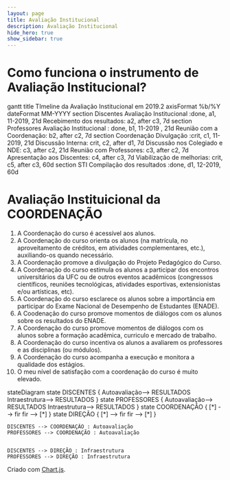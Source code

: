 ```yaml
---
layout: page
title: Avaliação Institucional
description: Avaliação Institucional
hide_hero: true
show_sidebar: true
---
```



<script src="https://cdn.jsdelivr.net/npm/mermaid@8.4.0/dist/mermaid.min.js"></script>
<script>mermaid.initialize({  startOnLoad:true,  theme: 'neutral' });</script>





<script src="https://cdnjs.cloudflare.com/ajax/libs/Chart.js/2.9.3/Chart.js"></script>
<script src="https://cdnjs.cloudflare.com/ajax/libs/Chart.js/2.9.3/Chart.min.js"></script>

# Como funciona o instrumento de Avaliação Institucional?

<div class="mermaid">
gantt
    title TImeline da Avaliação Institucional em 2019.2
    axisFormat  %b/%Y
    dateFormat  MM-YYYY
    section Discentes
       Avaliação Institucional   :done, a1,  11-2019, 21d
       Recebimento dos resultados: a2, after c3, 7d
    section Professores
        Avaliação Institucional       : done, b1, 11-2019  , 21d
        Reunião com a Coordenação: b2, after c2, 7d
    section Coordenação
        Divulgação         :crit, c1, 11-2019, 21d
        Discussão Interna: crit, c2, after d1, 7d
        Discussão nos Colegiado e NDE: c3, after c2, 21d
        Reunião com Professores: c3, after c2, 7d
        Apresentação aos Discentes: c4, after c3, 7d
        Viabilização de melhorias: crit, c5, after c3, 60d
    section STI
        Compilação dos resultados :done, d1, 12-2019, 60d
</div>

# Avaliação Instituicional da COORDENAÇÃO

1. A Coordenação do curso é acessível aos alunos.
1. A Coordenação do curso orienta os alunos (na matrícula, no aproveitamento de créditos, em atividades complementares, etc.), auxiliando-os quando necessário.
1. A Coordenação promove a divulgação do Projeto Pedagógico do Curso.
1. A Coordenação do curso estimula os alunos a participar dos encontros universitários da UFC ou de outros eventos acadêmicos (congressos científicos, reuniões tecnológicas, atividades esportivas, extensionistas e/ou artísticas, etc).
1. A Coordenação do curso esclarece os alunos sobre a importância em participar do Exame Nacional de Desempenho de Estudantes (ENADE).
1. A Coodenação do curso promove momentos de diálogos com os alunos sobre os resultados do ENADE.
1. A Coordenação do curso promove momentos de diálogos com os alunos sobre a formação acadêmica, curriculo e mercado de trabalho.
1. A Coordenação do curso incentiva os alunos a avaliarem os professores e as disciplinas (ou módulos).
1. A Coordenação do curso acompanha a execução e monitora a qualidade dos estágios.
1. O meu nível de satisfação com a coordenação do curso é muito elevado.



<div class="mermaid">
stateDiagram
state DISCENTES {
        Autoavaliação--> RESULTADOS
        Intraestrutura--> RESULTADOS
}
state PROFESSORES {
         Autoavaliação--> RESULTADOS
        Intraestrutura--> RESULTADOS
    }
state COORDENAÇÃO {
        [*] --> fir
        fir --> [*]
    }
state DIREÇÃO {
        [*] --> fir
        fir --> [*]
    }

    DISCENTES --> COORDENAÇÃO : Autoavaliação
    PROFESSORES --> COORDENAÇÃO : Autoavaliação


    DISCENTES --> DIREÇÃO : Infraestrutura
    PROFESSORES --> DIREÇÃO : Infraestrutura
</div>



<canvas id="myChart" width="400" height="250"></canvas>

Criado com [Chart.js](https://www.chartjs.org/).

<script>
var data = {
    labels: ['2015-1', '2015-2', '2016-1', '2016-2', '2017-1', '2017-2', '2018-1', '2018-2'],
    datasets: [
        {
            label: "Q1",
            fillColor: "rgba(220,220,220,0)",
            strokeColor: "#abc",
            pointColor: "#abc",
            pointColor: "#9ab",
            fill: false,
            data: [96.43, 91.43, 93.02, 97.06, 97.06, 98.46, 98.46, 100.00],
        }]
};

var ctx = document.getElementById("myChart").getContext("2d");
var myBarChart = new Chart(ctx).Line(data, {
    //Boolean - Whether the scale should start at zero, or an order of magnitude down from the lowest value
    scaleBeginAtZero : true,
    //Boolean - Whether grid lines are shown across the chart
    scaleShowGridLines : true,
    //String - Colour of the grid lines
    scaleGridLineColor : "rgba(0, 0, 0, .25)",
    //Number - Width of the grid lines
    scaleGridLineWidth : 1,
    //Boolean - Whether to show horizontal lines (except X axis)
    scaleShowHorizontalLines: true,

    //Boolean - Whether to show vertical lines (except Y axis)
    scaleShowVerticalLines: true,

    //Boolean - If there is a stroke on each bar
    lineShowStroke : true,

    //Number - Pixel width of the bar stroke
    lineStrokeWidth : 4,

    //String - A legend template
    legendTemplate : "<ul class=\"<%=name.toLowerCase()%>-legend\"><% for (var i=0; i<datasets.length; i++){%><li><span style=\"background-color:<%=datasets[i].fillColor%>\"></span><%if(datasets[i].label){%><%=datasets[i].label%><%}%></li><%}%></ul>"

});

</script>
